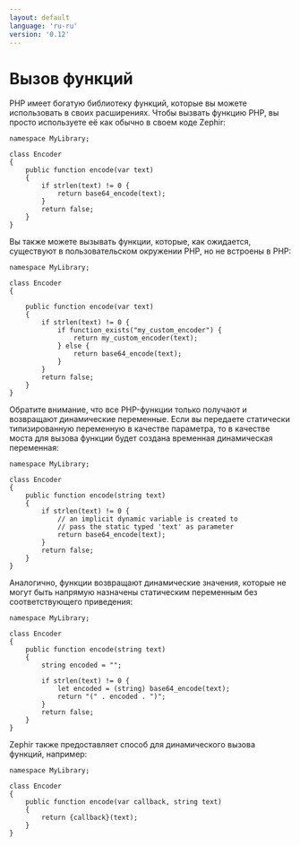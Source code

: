 ```yaml
---
layout: default
language: 'ru-ru'
version: '0.12'
---
```


# Вызов функций

PHP имеет богатую библиотеку функций, которые вы можете использовать в своих расширениях. Чтобы вызвать функцию PHP, вы просто используете её как обычно в своем коде Zephir:

```zephir
namespace MyLibrary;

class Encoder
{
    public function encode(var text)
    {
        if strlen(text) != 0 {
            return base64_encode(text);
        }
        return false;
    }
}
```

Вы также можете вызывать функции, которые, как ожидается, существуют в пользовательском окружении PHP, но не встроены в PHP:

```zephir
namespace MyLibrary;

class Encoder
{

    public function encode(var text)
    {
        if strlen(text) != 0 {
            if function_exists("my_custom_encoder") {
                return my_custom_encoder(text);
            } else {
                return base64_encode(text);
            }
        }
        return false;
    }
}
```

Обратите внимание, что все PHP-функции только получают и возвращают динамические переменные. Если вы передаете статически типизированную переменную в качестве параметра, то в качестве моста для вызова функции будет создана временная динамическая переменная:

```zephir
namespace MyLibrary;

class Encoder
{
    public function encode(string text)
    {
        if strlen(text) != 0 {
            // an implicit dynamic variable is created to
            // pass the static typed 'text' as parameter
            return base64_encode(text);
        }
        return false;
    }
}
```

Аналогично, функции возвращают динамические значения, которые не могут быть напрямую назначены статическим переменным без соответствующего приведения:

```zephir
namespace MyLibrary;

class Encoder
{
    public function encode(string text)
    {
        string encoded = "";

        if strlen(text) != 0 {
            let encoded = (string) base64_encode(text);
            return "(" . encoded . ")";
        }
        return false;
    }
}
```

Zephir также предоставляет способ для динамического вызова функций, например:

```zephir
namespace MyLibrary;

class Encoder
{
    public function encode(var callback, string text)
    {
        return {callback}(text);
    }
}
```
